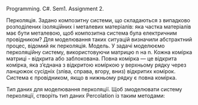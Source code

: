 Programming. C#. Sem1. Assignment 2.


Перколяція. Задано композитну системи, що складаються з випадково розподілених ізоляційних і металевих матеріалів: яка частка матеріалів має бути металевою, щоб композитна система була електричним провідником? Для моделювання таких ситуацій визначили абстрактний процес, відомий як перколяція.
Модель. У задачі моделюємо перколяційну систему, використовуючи матрицю n на n. Кожна комірка матриці - відкрита або заблокована. Повна комірка — це відкрита комірка, яка з’єднана з відкритою коміркою у верхньому рядку через ланцюжок сусідніх (зліва, справа, вгору, вниз) відкритих комірок. Система є провідником, якщо в нижньому рядку є повна комірка. 

Тип даних для моделювання перколяції. Щоб змоделювати систему перколяції, створіть тип даних Percolation із таким методами:
